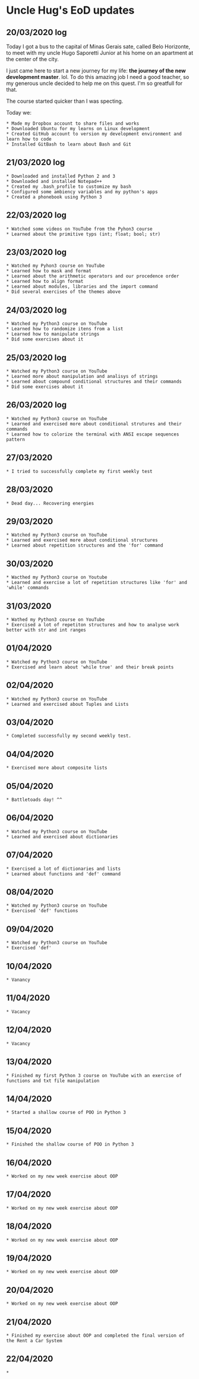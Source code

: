 # Uncle Hug's EoD updates

## 20/03/2020 log

Today I got a bus to the capital of Minas Gerais sate, called Belo Horizonte, to meet with my uncle Hugo Saporetti Junior at his home on an apartment at the center of the city.

I just came here to start a new journey for my life: **the journey of the new development master**. lol. To do this amazing job I need a good teacher, so my generous uncle decided to help me on this quest. I'm so greatfull for that.

The course started quicker than I was specting.

Today we:

	* Made my Dropbox account to share files and works
	* Downloaded Ubuntu for my learns on Linux development
	* Created GitHub account to version my development environment and learn how to code
	* Installed GitBash to learn about Bash and Git

## 21/03/2020 log

	* Downloaded and installed Python 2 and 3
	* Downloaded and installed Notepad++
	* Created my .bash_profile to customize my bash 
	* Configured some ambiency variables and my python's apps
	* Created a phonebook using Python 3

## 22/03/2020 log

	* Watched some videos on YouTube from the Pyhon3 course
	* Learned about the primitive typs (int; float; bool; str)

## 23/03/2020 log

	* Watched my Pyhon3 course on YouTube
	* Learned how to mask and format
	* Learned about the arithmetic operators and our procedence order
	* Learned how to align format
	* Learned about modules, libraries and the import command
	* Did several exercises of the themes above
  
## 24/03/2020 log

	* Watched my Python3 course on YouTube
	* Learned how to randomize itens from a list
	* Learned how to manipulate strings
	* Did some exercises about it
  
## 25/03/2020 log

	* Watched my Python3 course on YouTube
	* Learned more about manipulation and analisys of strings
	* Learned about compound conditional structures and their commands
	* Did some exercises about it
  
## 26/03/2020 log

	* Watched my Python3 course on YouTube
	* Learned and exercised more about conditional strutures and their commands
	* Learned how to colorize the terminal with ANSI escape sequences pattern
  
## 27/03/2020

	* I tried to successfully complete my first weekly test
  
## 28/03/2020

	* Dead day... Recovering energies

## 29/03/2020

	* Watched my Python3 course on YouTube
	* Learned and exercised more about conditional structures
	* Learned about repetition structures and the 'for' command

## 30/03/2020

	* Wacthed my Python3 course on Youtube
	* Learned and exercise a lot of repetition structures like 'for' and 'while' commands

## 31/03/2020

	* Wathed my Python3 course on YouTube
	* Exercised a lot of repetiton structures and how to analyse work better with str and int ranges

## 01/04/2020

	* Watched my Python3 course on YouTube
	* Exercised and learn about 'while true' and their break points

## 02/04/2020

	* Watched my Python3 course on YouTube
	* Learned and exercised about Tuples and Lists

## 03/04/2020

	* Completed successfully my second weekly test.

## 04/04/2020

	* Exercised more about composite lists

## 05/04/2020

	* Battletoads day! ^^

## 06/04/2020

	* Watched my Python3 course on YouTube
	* Learned and exercised about dictionaries
  
## 07/04/2020

	* Exercised a lot of dictionaries and lists
	* Learned about functions and 'def' command

## 08/04/2020

	* Watched my Python3 course on YouTube
	* Exercised 'def' functions

## 09/04/2020

	* Watched my Python3 course on YouTube
	* Exercised 'def'
  
## 10/04/2020

	* Vanancy

## 11/04/2020

	* Vacancy

## 12/04/2020

	* Vacancy

## 13/04/2020

	* Finished my first Python 3 course on YouTube with an exercise of functions and txt file manipulation
  
## 14/04/2020

	* Started a shallow course of POO in Python 3

## 15/04/2020

	* Finished the shallow course of POO in Python 3

## 16/04/2020

	* Worked on my new week exercise about OOP

## 17/04/2020

	* Worked on my new week exercise about OOP
  
## 18/04/2020

	* Worked on my new week exercise about OOP

## 19/04/2020

	* Worked on my new week exercise about OOP

## 20/04/2020

	* Worked on my new week exercise about OOP

## 21/04/2020

	* Finished my exercise about OOP and completed the final version of the Rent a Car System
  
## 22/04/2020

	* 
